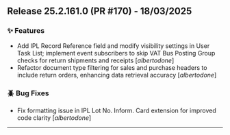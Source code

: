## Release 25.2.161.0 (PR #170) - 18/03/2025
### ✨ Features
  * Add IPL Record Reference field and modify visibility settings in User Task List; implement event subscribers to skip VAT Bus Posting Group checks for return shipments and receipts [*albertodone*]
  * Refactor document type filtering for sales and purchase headers to include return orders, enhancing data retrieval accuracy [*albertodone*]

### 🪲 Bug Fixes
  * Fix formatting issue in IPL Lot No. Inform. Card extension for improved code clarity [*albertodone*]

---

